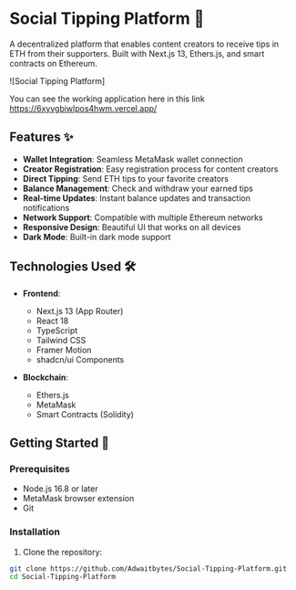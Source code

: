 # Social Tipping Platform 🎁

A decentralized platform that enables content creators to receive tips in ETH from their supporters. Built with Next.js 13, Ethers.js, and smart contracts on Ethereum.

![Social Tipping Platform]

You can see the working application here in this link https://6xyvgbiwlpos4hwm.vercel.app/

## Features ✨

- **Wallet Integration**: Seamless MetaMask wallet connection
- **Creator Registration**: Easy registration process for content creators
- **Direct Tipping**: Send ETH tips to your favorite creators
- **Balance Management**: Check and withdraw your earned tips
- **Real-time Updates**: Instant balance updates and transaction notifications
- **Network Support**: Compatible with multiple Ethereum networks
- **Responsive Design**: Beautiful UI that works on all devices
- **Dark Mode**: Built-in dark mode support

## Technologies Used 🛠

- **Frontend**:
  - Next.js 13 (App Router)
  - React 18
  - TypeScript
  - Tailwind CSS
  - Framer Motion
  - shadcn/ui Components

- **Blockchain**:
  - Ethers.js
  - MetaMask
  - Smart Contracts (Solidity)

## Getting Started 🚀

### Prerequisites

- Node.js 16.8 or later
- MetaMask browser extension
- Git

### Installation

1. Clone the repository:
```bash
git clone https://github.com/Adwaitbytes/Social-Tipping-Platform.git
cd Social-Tipping-Platform
